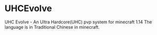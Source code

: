 # UHCEvolve
UHC Evolve - An Ultra Hardcore(UHC) pvp system for minecraft 1.14
The language is in Traditional Chinese in minecraft. 
